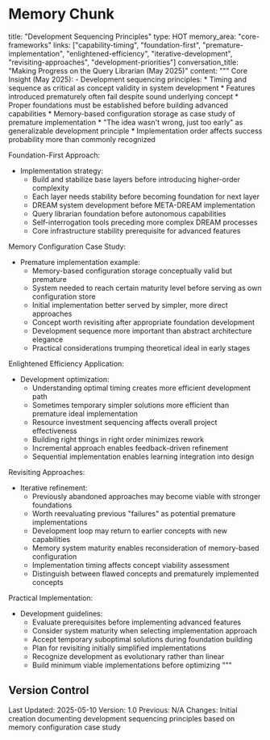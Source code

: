 # Memory Chunk

<chunk>
title: "Development Sequencing Principles"
type: HOT
memory_area: "core-frameworks"
links: ["capability-timing", "foundation-first", "premature-implementation", "enlightened-efficiency", "iterative-development", "revisiting-approaches", "development-priorities"]
conversation_title: "Making Progress on the Query Librarian (May 2025)"
content: """
Core Insight (May 2025):
- Development sequencing principles:
  * Timing and sequence as critical as concept validity in system development
  * Features introduced prematurely often fail despite sound underlying concept
  * Proper foundations must be established before building advanced capabilities
  * Memory-based configuration storage as case study of premature implementation
  * "The idea wasn't wrong, just too early" as generalizable development principle
  * Implementation order affects success probability more than commonly recognized

Foundation-First Approach:
- Implementation strategy:
  * Build and stabilize base layers before introducing higher-order complexity
  * Each layer needs stability before becoming foundation for next layer
  * DREAM system development before META-DREAM implementation
  * Query librarian foundation before autonomous capabilities
  * Self-interrogation tools preceding more complex DREAM processes
  * Core infrastructure stability prerequisite for advanced features

Memory Configuration Case Study:
- Premature implementation example:
  * Memory-based configuration storage conceptually valid but premature
  * System needed to reach certain maturity level before serving as own configuration store
  * Initial implementation better served by simpler, more direct approaches
  * Concept worth revisiting after appropriate foundation development
  * Development sequence more important than abstract architecture elegance
  * Practical considerations trumping theoretical ideal in early stages

Enlightened Efficiency Application:
- Development optimization:
  * Understanding optimal timing creates more efficient development path
  * Sometimes temporary simpler solutions more efficient than premature ideal implementation
  * Resource investment sequencing affects overall project effectiveness
  * Building right things in right order minimizes rework
  * Incremental approach enables feedback-driven refinement
  * Sequential implementation enables learning integration into design

Revisiting Approaches:
- Iterative refinement:
  * Previously abandoned approaches may become viable with stronger foundations
  * Worth reevaluating previous "failures" as potential premature implementations
  * Development loop may return to earlier concepts with new capabilities
  * Memory system maturity enables reconsideration of memory-based configuration
  * Implementation timing affects concept viability assessment
  * Distinguish between flawed concepts and prematurely implemented concepts

Practical Implementation:
- Development guidelines:
  * Evaluate prerequisites before implementing advanced features
  * Consider system maturity when selecting implementation approach
  * Accept temporary suboptimal solutions during foundation building
  * Plan for revisiting initially simplified implementations
  * Recognize development as evolutionary rather than linear
  * Build minimum viable implementations before optimizing
"""
</chunk>

## Version Control
Last Updated: 2025-05-10
Version: 1.0
Previous: N/A
Changes: Initial creation documenting development sequencing principles based on memory configuration case study
